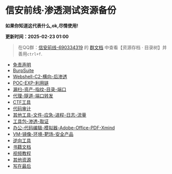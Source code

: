 # 信安前线·渗透测试资源备份

**如果你知道这代表什么,ok,尽情使用!**

**更新时间：2025-02-23 01:00**

> 在QQ群：[信安前线-690334319](https://qm.qq.com/q/tUKRAUQ5xe) 的 [群文档](https://docs.qq.com/sheet/DTXlad1dFWUd0akdF?tab=BB08J2) 中查看【资源存档 · 目录树】并善用`ctrl+f`.

* [免责声明](#免责声明)
* [BurpSuite](#burpsuite)
* [Webshell-C2-横向-后渗透](#Webshell-C2-横向-后渗透)
* [POC-EXP-利用链](#POC-EXP-利用链)
* [漏扫-资产-指纹-目录-端口](#漏扫-资产-指纹-目录-端口)
* [代理-隧道-端口转发](#代理-隧道-端口转发)
* [CTF工具](#CTF工具)
* [代码审计](#代码审计)
* [其他工具-文件-应急-进程-日志-流量](#其他工具-文件-应急-进程-日志-流量)
* [工具包-渗透-取证](#工具包-渗透-取证)
* [办公-代码编辑-模拟器-Adobe-Office-PDF-Xmind](#办公-代码编辑-模拟器-Adobe-Office-PDF-Xmind)
* [VM-镜像-环境-靶场-安全产品](#VM-镜像-环境-靶场-安全产品)
* [逆向工具](#逆向工具)
* [书籍文档](#书籍文档)
* [视频教程](#视频教程)
* [其他资源](#其他资源)
* [写在最后](#写在最后)
